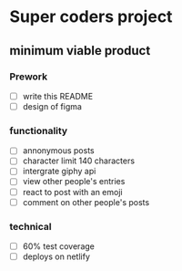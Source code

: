 # Super coders project

## minimum viable product
### Prework
- [ ] write this README
- [ ] design of figma

### functionality
- [ ] annonymous posts
- [ ] character limit 140 characters
- [ ] intergrate giphy api
- [ ] view other people's entries
- [ ] react to post with an emoji
- [ ] comment on other people's posts

### technical
- [ ] 60% test coverage
- [ ] deploys on netlify
